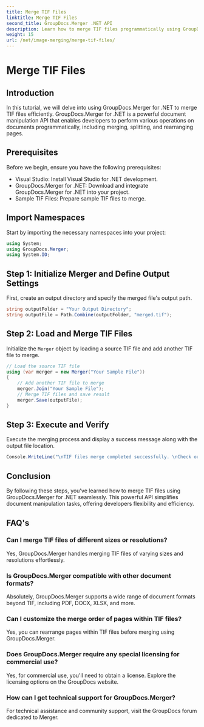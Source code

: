 ```yaml
---
title: Merge TIF Files
linktitle: Merge TIF Files
second_title: GroupDocs.Merger .NET API
description: Learn how to merge TIF files programmatically using GroupDocs.Merger for .NET. Efficient document manipulation API for .NET developers.
weight: 15
url: /net/image-merging/merge-tif-files/
---
```


# Merge TIF Files

## Introduction
In this tutorial, we will delve into using GroupDocs.Merger for .NET to merge TIF files efficiently. GroupDocs.Merger for .NET is a powerful document manipulation API that enables developers to perform various operations on documents programmatically, including merging, splitting, and rearranging pages.
## Prerequisites
Before we begin, ensure you have the following prerequisites:
- Visual Studio: Install Visual Studio for .NET development.
- GroupDocs.Merger for .NET: Download and integrate GroupDocs.Merger for .NET into your project.
- Sample TIF Files: Prepare sample TIF files to merge.

## Import Namespaces
Start by importing the necessary namespaces into your project:
```csharp
using System; 
using GroupDocs.Merger;
using System.IO;
```
## Step 1: Initialize Merger and Define Output Settings
First, create an output directory and specify the merged file's output path.
```csharp
string outputFolder = "Your Output Directory";
string outputFile = Path.Combine(outputFolder, "merged.tif");
```
## Step 2: Load and Merge TIF Files
Initialize the `Merger` object by loading a source TIF file and add another TIF file to merge.
```csharp
// Load the source TIF file
using (var merger = new Merger("Your Sample File"))
{
    // Add another TIF file to merge
    merger.Join("Your Sample File");
    // Merge TIF files and save result
    merger.Save(outputFile);
}
```
## Step 3: Execute and Verify
Execute the merging process and display a success message along with the output file location.
```csharp
Console.WriteLine("\nTIF files merge completed successfully. \nCheck output in {0}", outputFolder);
```

## Conclusion
By following these steps, you've learned how to merge TIF files using GroupDocs.Merger for .NET seamlessly. This powerful API simplifies document manipulation tasks, offering developers flexibility and efficiency.

## FAQ's
### Can I merge TIF files of different sizes or resolutions?
Yes, GroupDocs.Merger handles merging TIF files of varying sizes and resolutions effortlessly.
### Is GroupDocs.Merger compatible with other document formats?
Absolutely, GroupDocs.Merger supports a wide range of document formats beyond TIF, including PDF, DOCX, XLSX, and more.
### Can I customize the merge order of pages within TIF files?
Yes, you can rearrange pages within TIF files before merging using GroupDocs.Merger.
### Does GroupDocs.Merger require any special licensing for commercial use?
Yes, for commercial use, you'll need to obtain a license. Explore the licensing options on the GroupDocs website.
### How can I get technical support for GroupDocs.Merger?
For technical assistance and community support, visit the GroupDocs forum dedicated to Merger.